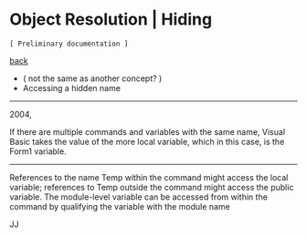 ﻿Object Resolution | Hiding
==========================

`[ Preliminary documentation ]`

[back](./)

- ( not the same as another concept? )
- Accessing a hidden name

-----

2004,

If there are multiple commands and variables with the same name, Visual Basic takes the value of the more local variable, which in this case, is the Form1 variable.

-----

References to the name Temp within the command might access the local variable; references to Temp outside the command might access the public variable. The module-level variable can be accessed from within the command by qualifying the variable with the module name

JJ
